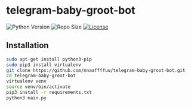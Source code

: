 # telegram-baby-groot-bot
![Python Version](https://img.shields.io/badge/Python-v3.8-blue)
![Repo Size](https://img.shields.io/github/repo-size/nnaaffffuu/telegram-baby-groot-bot)
[![License](https://img.shields.io/github/license/nnaaffffuu/telegram-baby-groot-bot)](LICENSE)
## Installation
```bash
sudo apt-get install python3-pip
sudo pip3 install virtualenv
git clone https://github.com/nnaaffffuu/telegram-baby-groot-bot.git
cd telegram-baby-groot-bot
virtualenv venv
source venv/bin/activate
pip3 install -r requirements.txt
python3 main.py
```
